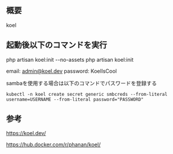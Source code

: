 ## 概要
koel

## 起動後以下のコマンドを実行
php artisan koel:init --no-assets
php artisan koel:init

email: admin@koel.dev
password: KoelIsCool

sambaを使用する場合は以下のコマンドでパスワードを登録する
```
kubectl -n koel create secret generic smbcreds --from-literal username=USERNAME --from-literal password="PASSWORD"
```

## 参考
https://koel.dev/

https://hub.docker.com/r/phanan/koel/